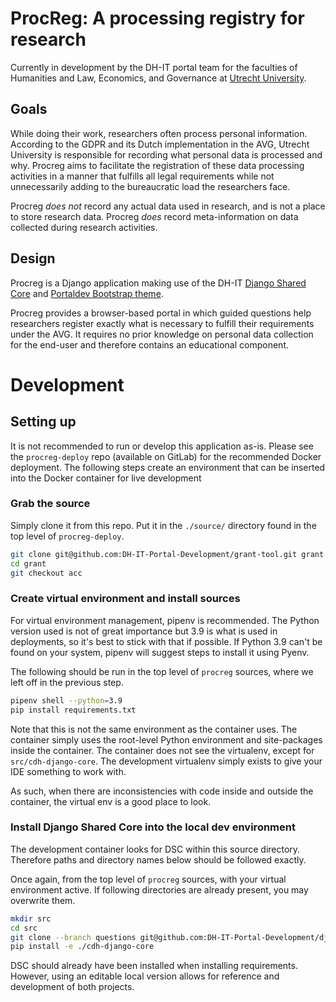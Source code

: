 # ProcReg: A processing registry for research

Currently in development by the DH-IT portal team for the faculties of Humanities and Law, Economics, and Governance at [Utrecht University](https://uu.nl).

## Goals

While doing their work, researchers often process personal information. According to the GDPR and its Dutch implementation in the AVG, Utrecht University is responsible for recording what personal data is processed and why. Procreg aims to facilitate the registration of these data processing activities in a manner that fulfills all legal requirements while not unnecessarily adding to the bureaucratic load the researchers face.

Procreg *does not* record any actual data used in research, and is not a place to store research data. 
Procreg *does* record meta-information on data collected during research activities.

## Design

Procreg is a Django application making use of the DH-IT [Django Shared Core](https://github.com/DH-IT-Portal-Development/django-shared-core) and [Portaldev Bootstrap theme](https://github.com/DH-IT-Portal-Development/bootstrap-theme).

Procreg provides a browser-based portal in which guided questions help researchers register exactly what is necessary to fulfill their requirements under the AVG. It requires no prior knowledge on personal data collection for the end-user and therefore contains an educational component.

# Development

## Setting up

It is not recommended to run or develop this application as-is. Please see the `procreg-deploy` repo (available on GitLab) for the recommended Docker deployment. The following steps create an environment that can be inserted into the Docker container for live development

### Grab the source

Simply clone it from this repo. Put it in the `./source/` directory found in the top level of `procreg-deploy`.

```bash
git clone git@github.com:DH-IT-Portal-Development/grant-tool.git grant
cd grant
git checkout acc
```

### Create virtual environment and install sources

For virtual environment management, pipenv is recommended. The Python version used is not of great importance but 3.9 is what is used in deployments, so it's best to stick with that if possible. If Python 3.9 can't be found on your system, pipenv will suggest steps to install it using Pyenv.

The following should be run in the top level of `procreg` sources, where we left off in the previous step.

```bash
pipenv shell --python=3.9
pip install requirements.txt
```

Note that this is not the same environment as the container uses. The container simply uses the root-level Python environment and site-packages inside the container. The container does not see the virtualenv, except for `src/cdh-django-core`. The development virtualenv simply exists to give your IDE something to work with.

As such, when there are inconsistencies with code inside and outside the container, the virtual env is a good place to look.

### Install Django Shared Core into the local dev environment

The development container looks for DSC within this source directory. Therefore paths and directory names below should be followed exactly.

Once again, from the top level of `procreg` sources, with your virtual environment active. If following directories are already present, you may overwrite them.

```bash
mkdir src
cd src
git clone --branch questions git@github.com:DH-IT-Portal-Development/django-shared-core.git cdh-django-core
pip install -e ./cdh-django-core
```

DSC should already have been installed when installing requirements. However, using an editable local version allows for reference and development of both projects.
